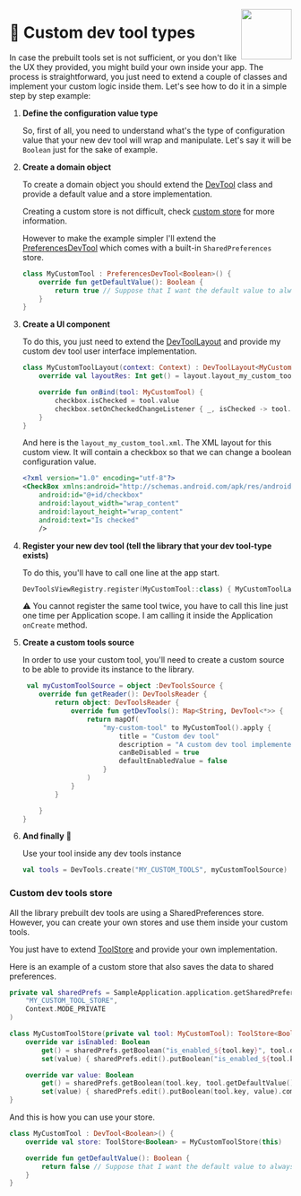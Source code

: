 [<img width="90" align="right" src="https://user-images.githubusercontent.com/12527390/80737506-4ae3a700-8b1c-11ea-92b7-a137982595ea.png"/>](#)

# 👷 Custom dev tool types

In case the prebuilt tools set is not sufficient, or you don't like the UX they provided, you might build your own inside your app. 
The process is straightforward, you just need to extend a couple of classes and implement your custom logic inside them. 
Let's see how to do it in a simple step by step example:

1. **Define the configuration value type**

   So, first of all, you need to understand what's the type of configuration value that your new dev tool will wrap and manipulate. Let's say it will be `Boolean` just for the sake of example.

1. **Create a domain object**

    To create a domain object you should extend the [DevTool](../../devtools/common/src/commonMain/kotlin/com/maximbircu/devtools/common/core/DevTool.kt) class and provide a default value and a store implementation.
    
    Creating a custom store is not difficult, check [custom store](#custom-dev-tools-store) for more information.
    
    However to make the example simpler I'll extend the [PreferencesDevTool](../../devtools/common/src/commonMain/kotlin/com/maximbircu/devtools/common/core/DevTool.kt#L116) which comes with a built-in `SharedPreferences` store. 

    ```kotlin
    class MyCustomTool : PreferencesDevTool<Boolean>() {
        override fun getDefaultValue(): Boolean {
            return true // Suppose that I want the default value to always be true.
        }
    }
    ```

2. **Create a UI component**

    To do this, you just need to extend the [DevToolLayout](../../devtools/android/src/main/kotlin/com/maximbircu/devtools/android/presentation/tool/DevToolLayout.kt) and provide my custom dev tool user interface implementation. 

    ```kotlin
    class MyCustomToolLayout(context: Context) : DevToolLayout<MyCustomTool>(context) {
        override val layoutRes: Int get() = layout.layout_my_custom_tool
    
        override fun onBind(tool: MyCustomTool) {
            checkbox.isChecked = tool.value
            checkbox.setOnCheckedChangeListener { _, isChecked -> tool.value = isChecked }
        }
    }
    ```

    And here is the `layout_my_custom_tool.xml`. The XML layout for this custom view. It will contain a checkbox so that we can change a boolean configuration value.
    
    ```xml
    <?xml version="1.0" encoding="utf-8"?>
    <CheckBox xmlns:android="http://schemas.android.com/apk/res/android"
        android:id="@+id/checkbox"
        android:layout_width="wrap_content"
        android:layout_height="wrap_content"
        android:text="Is checked"
        />
    ```

3. **Register your new dev tool (tell the library that your dev tool-type exists)** 

    To do this, you'll have to call one line at the app start. 
    ```kotlin
    DevToolsViewRegistry.register(MyCustomTool::class) { MyCustomToolLayout(it) }
    ```
    ⚠️ You cannot register the same tool twice, you have to call this line just one time per Application scope.
    I am calling it inside the Application `onCreate` method.
    
4. **Create a custom tools source**
    
    In order to use your custom tool, you'll need to create a custom source to be able to provide its instance to the library.

    ```kotlin
     val myCustomToolSource = object :DevToolsSource {
        override fun getReader(): DevToolsReader {
            return object: DevToolsReader {
                override fun getDevTools(): Map<String, DevTool<*>> {
                    return mapOf(
                        "my-custom-tool" to MyCustomTool().apply {
                            title = "Custom dev tool"
                            description = "A custom dev tool implemented inside the library consumer"
                            canBeDisabled = true
                            defaultEnabledValue = false
                        }
                    )
                }
            }
    
        }
    }
    ```
5. **And finally** 🎉

    Use your tool inside any dev tools instance
    ```Kotlin
    val tools = DevTools.create("MY_CUSTOM_TOOLS", myCustomToolSource)
    ```
   
### Custom dev tools store

All the library prebuilt dev tools are using a SharedPreferences store. However, you can create your own stores and use them inside your custom tools.

You just have to extend [ToolStore](../../devtools/common/src/commonMain/kotlin/com/maximbircu/devtools/common/core/ToolStore.kt) and provide your own implementation.

Here is an example of a custom store that also saves the data to shared preferences.

```kotlin
private val sharedPrefs = SampleApplication.application.getSharedPreferences(
    "MY_CUSTOM_TOOL_STORE",
    Context.MODE_PRIVATE
)

class MyCustomToolStore(private val tool: MyCustomTool): ToolStore<Boolean> {
    override var isEnabled: Boolean
        get() = sharedPrefs.getBoolean("is_enabled_${tool.key}", tool.defaultEnabledValue)
        set(value) { sharedPrefs.edit().putBoolean("is_enabled_${tool.key}", value).commit() }

    override var value: Boolean
        get() = sharedPrefs.getBoolean(tool.key, tool.getDefaultValue())
        set(value) { sharedPrefs.edit().putBoolean(tool.key, value).commit() }
}
```

And this is how you can use your store.

```kotlin
class MyCustomTool : DevTool<Boolean>() {
    override val store: ToolStore<Boolean> = MyCustomToolStore(this)

    override fun getDefaultValue(): Boolean {
        return false // Suppose that I want the default value to always be true.
    }
}
```
